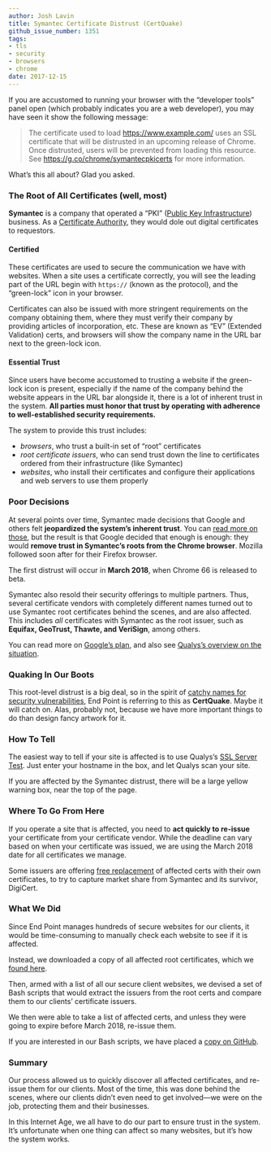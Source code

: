 ```yaml
---
author: Josh Lavin
title: Symantec Certificate Distrust (CertQuake)
github_issue_number: 1351
tags:
- tls
- security
- browsers
- chrome
date: 2017-12-15
---
```


If you are accustomed to running your browser with the “developer tools” panel open (which probably indicates you are a web developer), you may have seen it show the following message:

> The certificate used to load https://www.example.com/ uses an SSL
> certificate that will be distrusted in an upcoming release of Chrome.
> Once distrusted, users will be prevented from loading this resource.
> See https://g.co/chrome/symantecpkicerts for more information.

What’s this all about? Glad you asked.

### The Root of All Certificates (well, most)

**Symantec** is a company that operated a “PKI” ([Public Key Infrastructure](https://en.wikipedia.org/wiki/Public_key_infrastructure)) business. As a [Certificate Authority](https://en.wikipedia.org/wiki/Certificate_authority), they would dole out digital certificates to requestors. 

#### Certified

These certificates are used to secure the communication we have with websites. When a site uses a certificate correctly, you will see the leading part of the URL begin with `https://` (known as the protocol), and the “green-lock” icon in your browser.

Certificates can also be issued with more stringent requirements on the company obtaining them, where they must verify their company by providing articles of incorporation, etc. These are known as “EV” (Extended Validation) certs, and browsers will show the company name in the URL bar next to the green-lock icon.

#### Essential Trust

Since users have become accustomed to trusting a website if the green-lock icon is present, especially if the name of the company behind the website appears in the URL bar alongside it, there is a lot of inherent trust in the system. **All parties must honor that trust by operating with adherence to well-established security requirements.**

The system to provide this trust includes:

- *browsers*, who trust a built-in set of “root” certificates
- *root certificate issuers*, who can send trust down the line to certificates ordered from their infrastructure (like Symantec)
- *websites*, who install their certificates and configure their applications and web servers to use them properly

### Poor Decisions

At several points over time, Symantec made decisions that Google and others felt **jeopardized the system’s inherent trust**. You can [read more on those](https://wiki.mozilla.org/CA:Symantec_Issues), but the result is that Google decided that enough is enough: they would **remove trust in Symantec’s roots from the Chrome browser**. Mozilla followed soon after for their Firefox browser.

The first distrust will occur in **March 2018**, when Chrome 66 is released to beta.

Symantec also resold their security offerings to multiple partners. Thus, several certificate vendors with completely different names turned out to use Symantec root certificates behind the scenes, and are also affected. This includes *all* certificates with Symantec as the root issuer, such as **Equifax, GeoTrust, Thawte, and VeriSign**, among others.

You can read more on [Google’s plan](https://security.googleblog.com/2017/09/chromes-plan-to-distrust-symantec.html), and also see [Qualys’s overview on the situation](https://blog.qualys.com/ssllabs/2017/09/26/google-and-mozilla-deprecating-existing-symantec-certificates).

### Quaking In Our Boots

This root-level distrust is a big deal, so in the spirit of [catchy names for security vulnerabilities](https://medium.com/threat-intel/bug-branding-heartbleed-14ef1a64047f), End Point is referring to this as **CertQuake**. Maybe it will catch on. Alas, probably not, because we have more important things to do than design fancy artwork for it.

### How To Tell

The easiest way to tell if your site is affected is to use Qualys’s [SSL Server Test](https://www.ssllabs.com/ssltest/index.html). Just enter your hostname in the box, and let Qualys scan your site. 

If you are affected by the Symantec distrust, there will be a large yellow warning box, near the top of the page.

### Where To Go From Here

If you operate a site that is affected, you need to **act quickly to re-issue** your certificate from your certificate vendor. While the deadline can vary based on when your certificate was issued, we are using the March 2018 date for all certificates we manage.

Some issuers are offering [free replacement](https://www.namecheap.com/symantec-replace/) of affected certs with their own certificates, to try to capture market share from Symantec and its survivor, DigiCert.

### What We Did

Since End Point manages hundreds of secure websites for our clients, it would be time-consuming to manually check each website to see if it is affected.

Instead, we downloaded a copy of all affected root certificates, which we [found here](https://chromium.googlesource.com/chromium/src/+/master/net/data/ssl/symantec/roots/).

Then, armed with a list of all our secure client websites, we devised a set of Bash scripts that would extract the issuers from the root certs and compare them to our clients’ certificate issuers.

We then were able to take a list of affected certs, and unless they were going to expire before March 2018, re-issue them.

If you are interested in our Bash scripts, we have placed a [copy on GitHub](https://github.com/jdigory/symantec-distrust).

### Summary

Our process allowed us to quickly discover all affected certificates, and re-issue them for our clients. Most of the time, this was done behind the scenes, where our clients didn’t even need to get involved—​we were on the job, protecting them and their businesses.

In this Internet Age, we all have to do our part to ensure trust in the system. It’s unfortunate when one thing can affect so many websites, but it’s how the system works.
